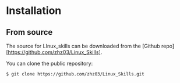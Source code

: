 # Installation

## From source

The source for LInux_skills can be downloaded from
the [Github repo][https://github.com/zhz03/Linux_Skills].

You can clone the public repository:

``` console
$ git clone https://github.com/zhz03/Linux_Skills.git
```

